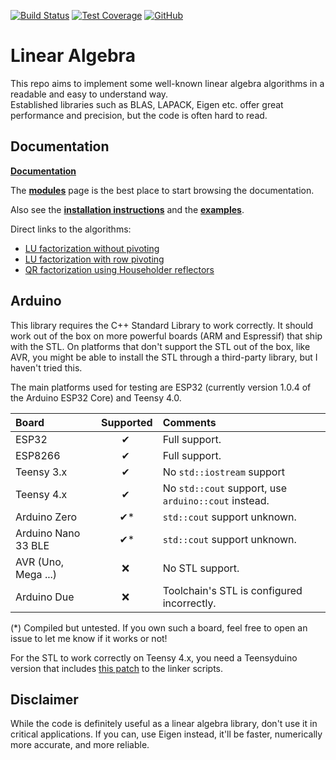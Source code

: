 [![Build Status](https://github.com/tttapa/Linear-Algebra/workflows/CI%20Tests/badge.svg)](https://github.com/tttapa/Linear-Algebra/actions)
[![Test Coverage](https://img.shields.io/endpoint?url=https://tttapa.github.io/Linear-Algebra/arduino/Coverage/shield.io.coverage.json)](https://tttapa.github.io/Linear-Algebra/arduino/Coverage/index.html)
[![GitHub](https://img.shields.io/github/stars/tttapa/Linear-Algebra?label=GitHub&logo=github)](https://github.com/tttapa/Linear-Algebra/tree/arduino)


# Linear Algebra

This repo aims to implement some well-known linear algebra algorithms in a 
readable and easy to understand way.  
Established libraries such as BLAS, LAPACK, Eigen etc. offer great performance
and precision, but the code is often hard to read.

## Documentation

[**Documentation**](https://tttapa.github.io/Linear-Algebra/arduino/Doxygen/index.html)

The [**modules**](https://tttapa.github.io/Linear-Algebra/arduino/Doxygen/modules.html)
page is the best place to start browsing the documentation.

Also see the [**installation instructions**](https://tttapa.github.io/Linear-Algebra/arduino/Doxygen/d8/da8/md_pages_Installation.html)
and the [**examples**](https://tttapa.github.io/Linear-Algebra/arduino/Doxygen/examples.html).

Direct links to the algorithms:
 - [LU factorization without pivoting](https://tttapa.github.io/Linear-Algebra/Doxygen/d2/d7b/classNoPivotLU.html#a756ec297e96edf953ce640744892a0cc)
 - [LU factorization with row pivoting](https://tttapa.github.io/Linear-Algebra/Doxygen/d6/d1a/classRowPivotLU.html#a756ec297e96edf953ce640744892a0cc)
 - [QR factorization using Householder reflectors](https://tttapa.github.io/Linear-Algebra/Doxygen/d1/dac/classHouseholderQR.html#a756ec297e96edf953ce640744892a0cc)

## Arduino

This library requires the C++ Standard Library to work correctly. It should work
out of the box on more powerful boards (ARM and Espressif) that ship with the
STL. On platforms that don't support the STL out of the box, like AVR, you 
might be able to install the STL through a third-party library, but I haven't 
tried this.

The main platforms used for testing are ESP32 (currently version 1.0.4 of the
Arduino ESP32 Core) and Teensy 4.0.

|    Board            | Supported | Comments                                             |
|:--------------------|:---------:|:-----------------------------------------------------|
| ESP32               |     ✔     | Full support.                                        |
| ESP8266             |     ✔     | Full support.                                        |
| Teensy 3.x          |     ✔     | No `std::iostream` support                           |
| Teensy 4.x          |     ✔     | No `std::cout` support, use `arduino::cout` instead. |
| Arduino Zero        |     ✔*    | `std::cout` support unknown.                         |
| Arduino Nano 33 BLE |     ✔*    | `std::cout` support unknown.                         |
| AVR (Uno, Mega ...) |    ❌     | No STL support.                                      |
| Arduino Due         |    ❌     | Toolchain's STL is configured incorrectly.           |

(*) Compiled but untested. If you own such a board, feel free to open an issue
to let me know if it works or not!

For the STL to work correctly on Teensy 4.x, you need a Teensyduino version that
includes [this patch](https://github.com/PaulStoffregen/cores/commit/2f8568659cb7553ca12e5ca2d0358df9d30427a6) 
to the linker scripts.

## Disclaimer

While the code is definitely useful as a linear algebra library, don't use it
in critical applications. If you can, use Eigen instead, it'll be faster, 
numerically more accurate, and more reliable.